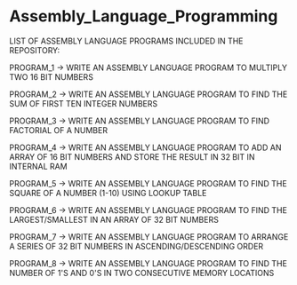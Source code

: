 # Assembly_Language_Programming

LIST OF ASSEMBLY LANGUAGE PROGRAMS INCLUDED IN THE REPOSITORY:

PROGRAM_1 -> WRITE AN ASSEMBLY LANGUAGE PROGRAM TO MULTIPLY TWO 16 BIT NUMBERS 

PROGRAM_2 -> WRITE AN ASSEMBLY LANGUAGE PROGRAM TO FIND THE SUM OF FIRST TEN INTEGER NUMBERS

PROGRAM_3 -> WRITE AN ASSEMBLY LANGUAGE PROGRAM TO FIND FACTORIAL OF A NUMBER

PROGRAM_4 -> WRITE AN ASSEMBLY LANGUAGE PROGRAM TO ADD AN ARRAY OF 16 BIT NUMBERS AND STORE THE RESULT IN 32 BIT IN INTERNAL RAM

PROGRAM_5 -> WRITE AN ASSEMBLY LANGUAGE PROGRAM TO FIND THE SQUARE OF A NUMBER (1-10) USING LOOKUP TABLE

PROGRAM_6 -> WRITE AN ASSEMBLY LANGUAGE PROGRAM TO FIND THE LARGEST/SMALLEST IN AN ARRAY OF 32 BIT NUMBERS

PROGRAM_7 -> WRITE AN ASSEMBLY LANGUAGE PROGRAM TO ARRANGE A SERIES OF 32 BIT NUMBERS IN ASCENDING/DESCENDING ORDER

PROGRAM_8 -> WRITE AN ASSEMBLY LANGUAGE PROGRAM TO FIND THE NUMBER OF 1'S AND 0'S IN TWO CONSECUTIVE MEMORY LOCATIONS
